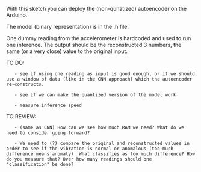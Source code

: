 With this sketch you can deploy the (non-qunatized) autoencoder on the Arduino.

The model (binary representation) is in the .h file.

One dummy reading from the accelerometer is hardcoded and used to run one inference. The output should be the reconstructed 3 numbers, the same (or a very close) value to the original input.

TO DO: 

       - see if using one reading as input is good enough, or if we should use a window of data (like in the CNN approach) which the autoencoder re-constructs.

       - see if we can make the quantized version of the model work 
       
       - measure inference speed
       

TO REVIEW: 
       
       - (same as CNN) How can we see how much RAM we need? What do we need to consider going forward?
       
       - We need to (?) compare the original and reconstructed values in order to see if the vibration is normal or anomalous (too much difference means anomaly). What classifies as too much difference? How do you measure that? Over how many readings should one "classification" be done? 
           
